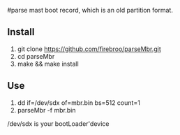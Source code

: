 #parse mast boot record, which is an old partition format.

## Install
1. git clone https://github.com/firebroo/parseMbr.git
2. cd parseMbr
3. make && make install

## Use
1. dd if=/dev/sdx of=mbr.bin bs=512 count=1
2. parseMbr -f mbr.bin 

/dev/sdx is your bootLoader'device

